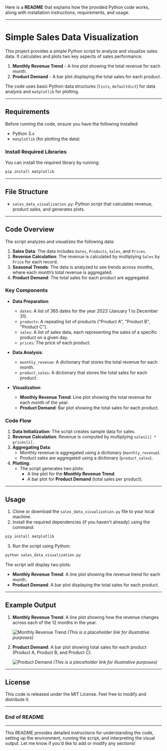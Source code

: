 Here is a **README** that explains how the provided Python code works, along with installation instructions, requirements, and usage.

---

# Simple Sales Data Visualization

This project provides a simple Python script to analyze and visualize sales data. It calculates and plots two key aspects of sales performance:

1. **Monthly Revenue Trend** - A line plot showing the total revenue for each month.
2. **Product Demand** - A bar plot displaying the total sales for each product.

The code uses basic Python data structures (`lists`, `defaultdict`) for data analysis and `matplotlib` for plotting.

---

## Requirements

Before running the code, ensure you have the following installed:

- Python 3.x
- `matplotlib` (for plotting the data)

### Install Required Libraries

You can install the required library by running:

```bash
pip install matplotlib
```

---

## File Structure

- `sales_data_visualization.py`: Python script that calculates revenue, product sales, and generates plots.
  
---

## Code Overview

The script analyzes and visualizes the following data:

1. **Sales Data**: The data includes `Dates`, `Products`, `Sales`, and `Prices`.
2. **Revenue Calculation**: The revenue is calculated by multiplying `Sales` by `Price` for each record.
3. **Seasonal Trends**: The data is analyzed to see trends across months, where each month’s total revenue is aggregated.
4. **Product Demand**: The total sales for each product are aggregated.

### Key Components

- **Data Preparation**:
    - `dates`: A list of 365 dates for the year 2023 (January 1 to December 31).
    - `products`: A repeating list of products ("Product A", "Product B", "Product C").
    - `sales`: A list of sales data, each representing the sales of a specific product on a given day.
    - `prices`: The price of each product.

- **Data Analysis**:
    - `monthly_revenue`: A dictionary that stores the total revenue for each month.
    - `product_sales`: A dictionary that stores the total sales for each product.

- **Visualization**:
    - **Monthly Revenue Trend**: Line plot showing the total revenue for each month of the year.
    - **Product Demand**: Bar plot showing the total sales for each product.

### Code Flow

1. **Data Initialization**: The script creates sample data for sales.
2. **Revenue Calculation**: Revenue is computed by multiplying `sales[i] * prices[i]`.
3. **Aggregating Data**:
    - Monthly revenue is aggregated using a dictionary (`monthly_revenue`).
    - Product sales are aggregated using a dictionary (`product_sales`).
4. **Plotting**:
    - The script generates two plots: 
        - A line plot for the **Monthly Revenue Trend**.
        - A bar plot for **Product Demand** (total sales per product).

---

## Usage

1. Clone or download the `sales_data_visualization.py` file to your local machine.
2. Install the required dependencies (if you haven't already) using the command:

```bash
pip install matplotlib
```

3. Run the script using Python:

```bash
python sales_data_visualization.py
```

The script will display two plots:
- **Monthly Revenue Trend**: A line plot showing the revenue trend for each month.
- **Product Demand**: A bar plot displaying the total sales for each product.

---

## Example Output

1. **Monthly Revenue Trend**:
   A line plot showing how the revenue changes across each of the 12 months in the year.

   ![Monthly Revenue Trend](https://example.com/monthly-revenue-trend.png) *(This is a placeholder link for illustrative purposes)*

2. **Product Demand**:
   A bar plot showing total sales for each product (Product A, Product B, and Product C).

   ![Product Demand](https://example.com/product-demand.png) *(This is a placeholder link for illustrative purposes)*

---

## License

This code is released under the MIT License. Feel free to modify and distribute it.

---

### **End of README** 

---

This README provides detailed instructions for understanding the code, setting up the environment, running the script, and interpreting the visual output. Let me know if you'd like to add or modify any sections!
